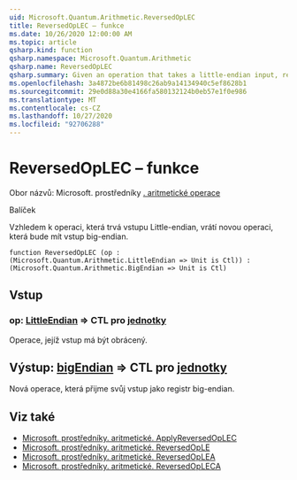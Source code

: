 ```yaml
---
uid: Microsoft.Quantum.Arithmetic.ReversedOpLEC
title: ReversedOpLEC – funkce
ms.date: 10/26/2020 12:00:00 AM
ms.topic: article
qsharp.kind: function
qsharp.namespace: Microsoft.Quantum.Arithmetic
qsharp.name: ReversedOpLEC
qsharp.summary: Given an operation that takes a little-endian input, returns a new operation that takes a big-endian input.
ms.openlocfilehash: 3a4872be6b81498c26ab9a14134940c5ef8628b1
ms.sourcegitcommit: 29e0d88a30e4166fa580132124b0eb57e1f0e986
ms.translationtype: MT
ms.contentlocale: cs-CZ
ms.lasthandoff: 10/27/2020
ms.locfileid: "92706288"
---
```

# <a name="reversedoplec-function"></a>ReversedOpLEC – funkce

Obor názvů: Microsoft. prostředníky [. aritmetické operace](xref:Microsoft.Quantum.Arithmetic)

Balíček [](https://nuget.org/packages/)


Vzhledem k operaci, která trvá vstupu Little-endian, vrátí novou operaci, která bude mít vstup big-endian.

```qsharp
function ReversedOpLEC (op : (Microsoft.Quantum.Arithmetic.LittleEndian => Unit is Ctl)) : (Microsoft.Quantum.Arithmetic.BigEndian => Unit is Ctl)
```


## <a name="input"></a>Vstup

### <a name="op--littleendian--unit-ctl"></a>op: [LittleEndian](xref:Microsoft.Quantum.Arithmetic.LittleEndian) => CTL pro [jednotky](xref:microsoft.quantum.lang-ref.unit)

Operace, jejíž vstup má být obrácený.



## <a name="output--bigendian--unit-ctl"></a>Výstup: [bigEndian](xref:Microsoft.Quantum.Arithmetic.BigEndian) => CTL pro [jednotky](xref:microsoft.quantum.lang-ref.unit)

Nová operace, která přijme svůj vstup jako registr big-endian.

## <a name="see-also"></a>Viz také

- [Microsoft. prostředníky. aritmetické. ApplyReversedOpLEC](xref:Microsoft.Quantum.Arithmetic.ApplyReversedOpLEC)
- [Microsoft. prostředníky. aritmetické. ReversedOpLE](xref:Microsoft.Quantum.Arithmetic.ReversedOpLE)
- [Microsoft. prostředníky. aritmetické. ReversedOpLEA](xref:Microsoft.Quantum.Arithmetic.ReversedOpLEA)
- [Microsoft. prostředníky. aritmetické. ReversedOpLECA](xref:Microsoft.Quantum.Arithmetic.ReversedOpLECA)
